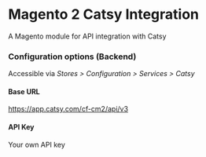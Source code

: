 Magento 2 Catsy Integration
==================
A Magento module for API integration with Catsy

### Configuration options (Backend)
Accessible via *Stores > Configuration > Services > Catsy*

#### Base URL
https://app.catsy.com/cf-cm2/api/v3

#### API Key	
Your own API key
